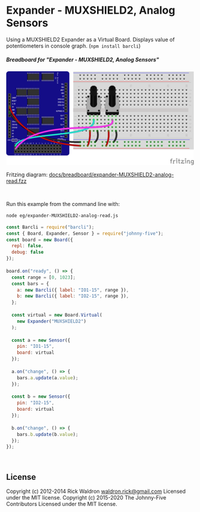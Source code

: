 <!--remove-start-->

# Expander - MUXSHIELD2, Analog Sensors

<!--remove-end-->


Using a MUXSHIELD2 Expander as a Virtual Board. Displays value of potentiometers in console graph. (`npm install barcli`)





##### Breadboard for "Expander - MUXSHIELD2, Analog Sensors"



![docs/breadboard/expander-MUXSHIELD2-analog-read.png](breadboard/expander-MUXSHIELD2-analog-read.png)<br>

Fritzing diagram: [docs/breadboard/expander-MUXSHIELD2-analog-read.fzz](breadboard/expander-MUXSHIELD2-analog-read.fzz)

&nbsp;




Run this example from the command line with:
```bash
node eg/expander-MUXSHIELD2-analog-read.js
```


```javascript
const Barcli = require("barcli");
const { Board, Expander, Sensor } = require("johnny-five");
const board = new Board({
  repl: false,
  debug: false
});

board.on("ready", () => {
  const range = [0, 1023];
  const bars = {
    a: new Barcli({ label: "IO1-15", range }),
    b: new Barcli({ label: "IO2-15", range }),
  };

  const virtual = new Board.Virtual(
    new Expander("MUXSHIELD2")
  );

  const a = new Sensor({
    pin: "IO1-15",
    board: virtual
  });

  a.on("change", () => {
    bars.a.update(a.value);
  });

  const b = new Sensor({
    pin: "IO2-15",
    board: virtual
  });

  b.on("change", () => {
    bars.b.update(b.value);
  });
});

```








&nbsp;

<!--remove-start-->

## License
Copyright (c) 2012-2014 Rick Waldron <waldron.rick@gmail.com>
Licensed under the MIT license.
Copyright (c) 2015-2020 The Johnny-Five Contributors
Licensed under the MIT license.

<!--remove-end-->
